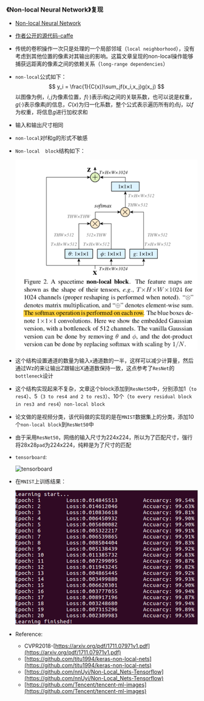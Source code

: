### 《Non-local Neural Network》复现

- [Non-local Neural Network](https://arxiv.org/pdf/1711.07971v1.pdf)

- [作者公开的源代码-caffe](https://github.com/facebookresearch/video-nonlocal-net)

- 传统的卷积操作一次只是处理的一个局部邻域（`local neighborhood`），没有考虑到其他位置的像素对其输出的影响。这篇文章呈现的non-local操作能够捕获远距离的像素之间的依赖关系（`long-range dependencies`）

- `non-local`公式如下：
  $$
  y_i = \frac{1}{C(x)}\sum_jf(x_i,x_j)g(x_j)
  $$
  以图像为例，$i, j$为像素位置，$f(·)$表示$i$和$j$之间的关联系数，也可以说是权重，$g(·)$表示像素j的信息，$C(x)$为归一化系数，整个公式表示遍历所有的点$j$，以$f$为权重，将信息$g$进行加权求和

- 输入和输出尺寸相同

- `non-local`对f和g的形式不敏感

- `Non-local  block`结构如下：

  ![non-loca.png](./img/non-local.png)

- 这个结构设置通道的数量为输入`x`通道数的一半，这样可以减少计算量，然后通过Wz的来让输出Z跟输出X通道数保持一致，这点参考了`ResNet`的`bottleneck`设计
- 这个结构实现起来不复杂，文章这个block添加到`ResNet50`中，分别添加1（`to res4`）、5（`3 to res4 and 2 to res3`）、10个（`to every residual block in res3 and res4`）`non-local block`

- 论文做的是视频分类，该代码做的实现的是在`MNIST`数据集上的分类，添加10个`non-local block`到`ResNet50`中

- 由于采用`ResNet50`，网络的输入尺寸为224x224，所以为了匹配尺寸，强行将28x28`pad`为224x224，纯粹是为了尺寸的匹配

- `tensorboard`:

  ![tensorboard](./img/graph_run=.png)

- 在`MNIST`上训练结果：

  ![screenshot](./img/screenshot.png)

- Reference:
  - CVPR2018-[https://arxiv.org/pdf/1711.07971v1.pdf](https://arxiv.org/pdf/1711.07971v1.pdf)
  - [https://github.com/titu1994/keras-non-local-nets](https://github.com/titu1994/keras-non-local-nets)
  - [https://github.com/nnUyi/Non-Local_Nets-Tensorflow](https://github.com/nnUyi/Non-Local_Nets-Tensorflow)
  - [https://github.com/Tencent/tencent-ml-images](https://github.com/Tencent/tencent-ml-images)

  